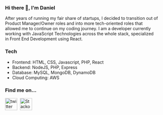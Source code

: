 ### Hi there 👋, I'm Daniel  
  
After years of running my fair share of startups, I decided to transition out of Product Manager/Owner roles and into more tech-oriented roles that allowed me to continue on my coding journey. I am a developer currently working with JavaScript Technologies across the whole stack, specialized in Front End Development using React.
  
### Tech  
* Frontend: HTML, CSS, Javascript, PHP, React
* Backend: NodeJS, PHP, Express
* Database: MySQL, MongoDB, DynamoDB
* Cloud Computing: AWS  
  
### Find me on...
[<img src='https://cdn.jsdelivr.net/npm/simple-icons@3.0.1/icons/twitter.svg' alt='twitter' height='40'>](https://twitter.com/@danielfd)   [<img src='https://cdn.jsdelivr.net/npm/simple-icons@3.0.1/icons/stackoverflow.svg' alt='Stackoverflow' height='40'>](https://stackoverflow.com/users/12213243/fx2000)  

<!--
**fx2000/fx2000** is a ✨ _special_ ✨ repository because its `README.md` (this file) appears on your GitHub profile.

Here are some ideas to get you started:

- 🔭 I’m currently working on ...
- 🌱 I’m currently learning ...
- 👯 I’m looking to collaborate on ...
- 🤔 I’m looking for help with ...
- 💬 Ask me about ...
- 📫 How to reach me: ...
- 😄 Pronouns: ...
- ⚡ Fun fact: ...
-->

